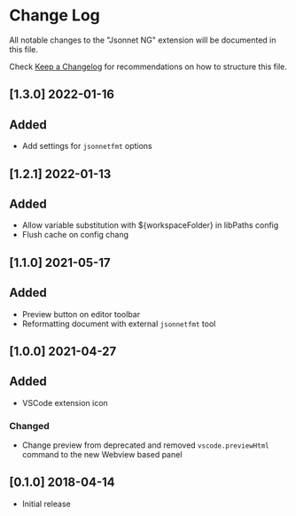 # Change Log
All notable changes to the "Jsonnet NG" extension will be documented in this file.

Check [Keep a Changelog](http://keepachangelog.com/) for recommendations on how to structure this file.

## [1.3.0] 2022-01-16
## Added
- Add settings for `jsonnetfmt` options

## [1.2.1] 2022-01-13
## Added
- Allow variable substitution with ${workspaceFolder} in libPaths config
- Flush cache on config chang

## [1.1.0] 2021-05-17
## Added
- Preview button on editor toolbar
- Reformatting document with external `jsonnetfmt` tool

## [1.0.0] 2021-04-27
## Added
- VSCode extension icon

### Changed
- Change preview from deprecated and removed `vscode.previewHtml` command to the new Webview based panel

## [0.1.0] 2018-04-14
- Initial release
